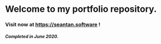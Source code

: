 # Welcome to my portfolio repository. 

### Visit now at https://seantan.software !

##### Completed in June 2020.
